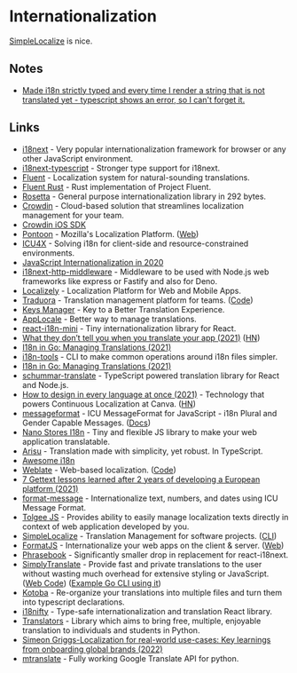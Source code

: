# Internationalization

[SimpleLocalize](https://simplelocalize.io/) is nice.

## Notes

- [Made i18n strictly typed and every time I render a string that is not translated yet - typescript shows an error, so I can't forget it.](https://twitter.com/oleg008/status/1456205531153055755)

## Links

- [i18next](https://github.com/i18next/i18next) - Very popular internationalization framework for browser or any other JavaScript environment.
- [i18next-typescript](https://github.com/LFDM/i18next-typescript) - Stronger type support for i18next.
- [Fluent](https://projectfluent.org/) - Localization system for natural-sounding translations.
- [Fluent Rust](https://github.com/projectfluent/fluent-rs) - Rust implementation of Project Fluent.
- [Rosetta](https://github.com/lukeed/rosetta) - General purpose internationalization library in 292 bytes.
- [Crowdin](https://crowdin.com/) - Cloud-based solution that streamlines localization management for your team.
- [Crowdin iOS SDK](https://github.com/crowdin/mobile-sdk-ios)
- [Pontoon](https://github.com/mozilla/pontoon) - Mozilla's Localization Platform. ([Web](https://pontoon.mozilla.org/))
- [ICU4X](https://github.com/unicode-org/icu4x) - Solving i18n for client-side and resource-constrained environments.
- [JavaScript Internationalization in 2020](https://diary.braniecki.net/2020/02/14/js-intl-in-2020/)
- [i18next-http-middleware](https://github.com/i18next/i18next-http-middleware) - Middleware to be used with Node.js web frameworks like express or Fastify and also for Deno.
- [Localizely](https://localizely.com/) - Localization Platform for Web and Mobile Apps.
- [Traduora](https://traduora.com/) - Translation management platform for teams. ([Code](https://github.com/traduora/traduora))
- [Keys Manager](https://github.com/ngneat/transloco-keys-manager) - Key to a Better Translation Experience.
- [AppLocale](https://applocale.dev/) - Better way to manage translations.
- [react-i18n-mini](https://github.com/SanichKotikov/react-i18n-mini) - Tiny internationalization library for React.
- [What they don’t tell you when you translate your app (2021)](https://ericwbailey.design/writing/what-they-dont-tell-you-when-you-translate-your-app/) ([HN](https://news.ycombinator.com/item?id=28468853))
- [I18n in Go: Managing Translations (2021)](https://www.alexedwards.net/blog/i18n-managing-translations)
- [i18n-tools](https://github.com/jy95/i18n-tools) - CLI to make common operations around i18n files simpler.
- [I18n in Go: Managing Translations (2021)](https://www.alexedwards.net/blog/i18n-managing-translations)
- [schummar-translate](https://github.com/schummar/schummar-translate) - TypeScript powered translation library for React and Node.js.
- [How to design in every language at once (2021)](https://canvatechblog.com/how-to-design-in-every-language-at-once-f2dd66a2780f) - Technology that powers Continuous Localization at Canva. ([HN](https://news.ycombinator.com/item?id=28931601))
- [messageformat](https://github.com/messageformat/messageformat) - ICU MessageFormat for JavaScript - i18n Plural and Gender Capable Messages. ([Docs](https://messageformat.github.io/messageformat/))
- [Nano Stores I18n](https://github.com/nanostores/i18n) - Tiny and flexible JS library to make your web application translatable.
- [Arisu](https://github.com/auguwu/Arisu) - Translation made with simplicity, yet robust. In TypeScript.
- [Awesome i18n](https://github.com/jpomykala/awesome-i18n)
- [Weblate](https://weblate.org/en/) - Web-based localization. ([Code](https://github.com/WeblateOrg/weblate))
- [7 Gettext lessons learned after 2 years of developing a European platform (2021)](https://angelika.me/2021/11/23/7-gettext-lessons-after-2-years/)
- [format-message](https://github.com/format-message/format-message) - Internationalize text, numbers, and dates using ICU Message Format.
- [Tolgee JS](https://github.com/tolgee/tolgee-js) - Provides ability to easily manage localization texts directly in context of web application developed by you.
- [SimpleLocalize](https://simplelocalize.io/) - Translation Management for software projects. ([CLI](https://github.com/simplelocalize/simplelocalize-cli))
- [FormatJS](https://github.com/formatjs/formatjs) - Internationalize your web apps on the client & server. ([Web](https://formatjs.io/))
- [Phrasebook](https://github.com/loveholidays/phrasebook) - Significantly smaller drop in replacement for react-i18next.
- [SimplyTranslate](https://simplytranslate.org/) - Provide fast and private translations to the user without wasting much overhead for extensive styling or JavaScript. ([Web Code](https://codeberg.org/SimpleWeb/SimplyTranslate-Web/src/branch/master/api.md)) ([Example Go CLI using it](https://github.com/fedeztk/got))
- [Kotoba](https://github.com/top-gg/kotoba) - Re-organize your translations into multiple files and turn them into typescript declarations.
- [i18nifty](https://github.com/etalab/i18nifty) - Type-safe internationalization and translation React library.
- [Translators](https://github.com/UlionTse/translators) - Library which aims to bring free, multiple, enjoyable translation to individuals and students in Python.
- [Simeon Griggs-Localization for real-world use-cases: Key learnings from onboarding global brands (2022)](https://www.youtube.com/watch?v=CK7qBl9NuLE)
- [mtranslate](https://github.com/mouuff/mtranslate) - Fully working Google Translate API for python.
